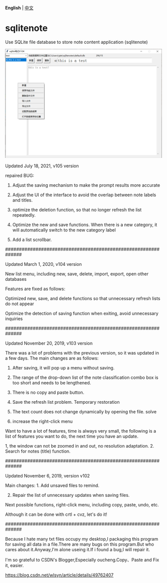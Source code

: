 **English** | [中文]()
# sqlitenote
Use SQLite file database to store note content application (sqlitenote)

  ![Image text](https://github.com/maytom2016/sqlitenote/blob/master/ui.png)

Updated July 18, 2021, v105 version

 repaired BUG:

1. Adjust the saving mechanism to make the prompt results more accurate

2. Adjust the UI of the interface to avoid the overlap between note labels and titles.

3. optimize the deletion function, so that no longer refresh the list repeatedly.

4. Optimize the new and save functions. When there is a new category, it will automatically switch to the new category label

5. Add a list scrollbar.



##############################################################

Updated March 1, 2020, v104 version

New list menu, including new, save, delete, import, export, open other databases

Features are fixed as follows:

Optimized new, save, and delete functions so that unnecessary refresh lists do not appear

Optimize the detection of saving function when exiting, avoid unnecessary inquiries

##############################################################

Updated November 20, 2019, v103 version

There was a lot of problems with the previous version, so it was updated in a few days. The main changes are as follows:


1. After saving, it will pop up a menu without saving.

2. The range of the drop-down list of the note classification combo box is too short and needs to be lengthened. 

3. There is no copy and paste button. 

4. Save the refresh list problem. Temporary restoration

5. The text count does not change dynamically by opening the file. solve

6. increase the right-click menu

Want to have a lot of features, time is always very small, the following is a list of features you want to do, the next time you have an update.

1, the window can not be zoomed in and out, no resolution adaptation.
2. Search for notes (title) function.

##############################################################

Updated November 6, 2019, version v102

Main changes: 1. Add unsaved files to remind.

2. Repair the list of unnecessary updates when saving files.

Next possible functions, right-click menu, including copy, paste, undo, etc.

Although it can be done with crtl + cvz, let's do it!

##############################################################

Because I hate many txt files occupy my desktop,I packaging this program for saving all data in a file.There are many bugs on this program.But who cares about it.Anyway,I'm alone useing it.If i found a bug,I will repair it.

I'm so grateful to  CSDN's Blogger,Especially oucheng.Copy、Paste and Fix it, easier.

https://blog.csdn.net/wlsyn/article/details/49762407


